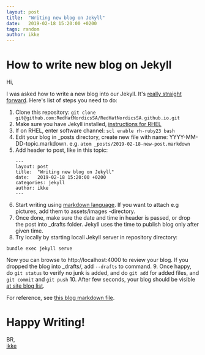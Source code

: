 ```yaml
---
layout: post
title:  "Writing new blog on Jekyll"
date:   2019-02-18 15:20:00 +0200
tags: random
author: ikke
---
```


# How to write new blog on Jekyll

Hi,

I was asked how to write a new blog into our Jekyll. It's [really straight forward](https://jekyllrb.com/docs/posts/). Here's list of steps you need to do:

1. Clone this repository: ```git clone git@github.com:RedHatNordicsSA/RedHatNordicsSA.github.io.git```
2. Make sure you have Jekyll installed, [instructions for RHEL](https://redhatnordicssa.github.io/install-jekyll-on-rhel)
3. If on RHEL, enter software channel: ```scl enable rh-ruby23 bash```
4. Edit your blog in \_posts directory, create new file with name:
   YYYY-MM-DD-topic.markdown.
   e.g. ```atom _posts/2019-02-18-new-post.markdown```
5. Add header to post, like in this topic:
   ```
   ---
   layout: post
   title:  "Writing new blog on Jekyll"
   date:   2019-02-18 15:20:00 +0200
   categories: jekyll
   author: ikke
   ---
   ```
6. Start writing using
   [markdown language](https://www.markdownguide.org/basic-syntax/).
   If you want to attach e.g pictures, add them to assets/images -directory.
7. Once done, make sure the date and time in header is passed, or drop the post
   into \_drafts folder. Jekyll uses the time to publish blog only after given
   time.
8. Try locally by starting locall Jekyll server in repository directory:
  ```
  bundle exec jekyll serve
  ```
  Now you can browse to http://localhost:4000 to review your blog. If you
  dropped the blog into \_drafts/, add ```--drafts``` to command.
9. Once happy, do ```git status``` to verify no junk is added, and do
   ```git add``` for added files, and ```git commit``` and ```git push```
10. After few seconds, your blog should be visible
    [at site blog list](https://redhatnordicssa.github.io/blogs/).

For reference, see [this blog markdown file](https://raw.githubusercontent.com/RedHatNordicsSA/RedHatNordicsSA.github.io/master/_posts/2019-02-18-new-post.markdown).

# Happy Writing!

BR,  
[ikke](https://twitter.com/ikkeT)

